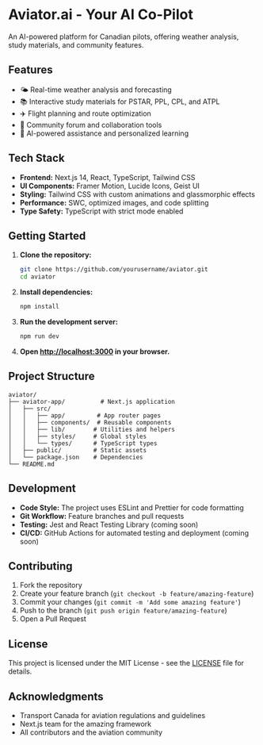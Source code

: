 # Aviator.ai - Your AI Co-Pilot

An AI-powered platform for Canadian pilots, offering weather analysis, study materials, and community features.

## Features

- 🌤️ Real-time weather analysis and forecasting
- 📚 Interactive study materials for PSTAR, PPL, CPL, and ATPL
- ✈️ Flight planning and route optimization
- 👥 Community forum and collaboration tools
- 🤖 AI-powered assistance and personalized learning

## Tech Stack

- **Frontend:** Next.js 14, React, TypeScript, Tailwind CSS
- **UI Components:** Framer Motion, Lucide Icons, Geist UI
- **Styling:** Tailwind CSS with custom animations and glassmorphic effects
- **Performance:** SWC, optimized images, and code splitting
- **Type Safety:** TypeScript with strict mode enabled

## Getting Started

1. **Clone the repository:**
   ```bash
   git clone https://github.com/yourusername/aviator.git
   cd aviator
   ```

2. **Install dependencies:**
   ```bash
   npm install
   ```

3. **Run the development server:**
   ```bash
   npm run dev
   ```

4. **Open [http://localhost:3000](http://localhost:3000) in your browser.**

## Project Structure

```
aviator/
├── aviator-app/          # Next.js application
│   ├── src/
│   │   ├── app/         # App router pages
│   │   ├── components/  # Reusable components
│   │   ├── lib/        # Utilities and helpers
│   │   ├── styles/     # Global styles
│   │   └── types/      # TypeScript types
│   ├── public/         # Static assets
│   └── package.json    # Dependencies
└── README.md
```

## Development

- **Code Style:** The project uses ESLint and Prettier for code formatting
- **Git Workflow:** Feature branches and pull requests
- **Testing:** Jest and React Testing Library (coming soon)
- **CI/CD:** GitHub Actions for automated testing and deployment (coming soon)

## Contributing

1. Fork the repository
2. Create your feature branch (`git checkout -b feature/amazing-feature`)
3. Commit your changes (`git commit -m 'Add some amazing feature'`)
4. Push to the branch (`git push origin feature/amazing-feature`)
5. Open a Pull Request

## License

This project is licensed under the MIT License - see the [LICENSE](LICENSE) file for details.

## Acknowledgments

- Transport Canada for aviation regulations and guidelines
- Next.js team for the amazing framework
- All contributors and the aviation community 